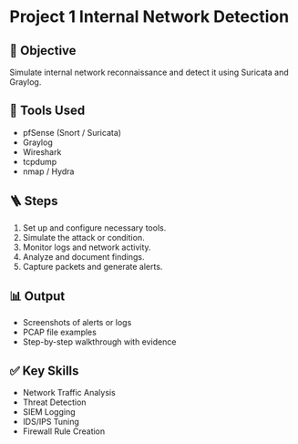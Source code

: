# Project 1 Internal Network Detection

## 🎯 Objective
Simulate internal network reconnaissance and detect it using Suricata and Graylog.

## 🧰 Tools Used
- pfSense (Snort / Suricata)
- Graylog
- Wireshark
- tcpdump
- nmap / Hydra

## 🪜 Steps
1. Set up and configure necessary tools.
2. Simulate the attack or condition.
3. Monitor logs and network activity.
4. Analyze and document findings.
5. Capture packets and generate alerts.

## 📊 Output
- Screenshots of alerts or logs
- PCAP file examples
- Step-by-step walkthrough with evidence

## ✅ Key Skills
- Network Traffic Analysis
- Threat Detection
- SIEM Logging
- IDS/IPS Tuning
- Firewall Rule Creation
